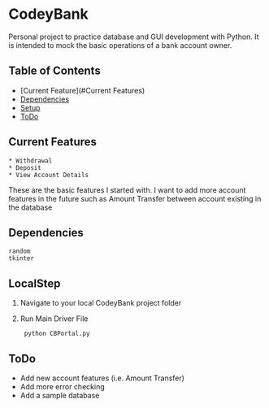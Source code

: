 # CodeyBank
Personal project to practice database and GUI development with Python. It is intended to mock the
basic operations of a bank account owner.

## Table of Contents
* [Current Feature](#Current Features)
* [Dependencies](#Dependencies)
* [Setup](#LocalStep)
* [ToDo](#ToDo)

## Current Features
    * Withdrawal
    * Deposit
    * View Account Details

These are the basic features I started with. I want to add more account features in the future
such as Amount Transfer between account existing in the database

## Dependencies

    random
    tkinter

## LocalStep
1) Navigate to your local CodeyBank project folder

2) Run Main Driver File

		python CBPortal.py

## ToDo
* Add new account features (i.e. Amount Transfer)
* Add more error checking
* Add a sample database